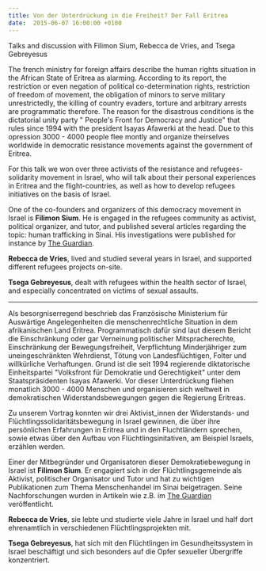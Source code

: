 ```yaml
---
title: Von der Unterdrückung in die Freiheit? Der Fall Eritrea
date:  2015-06-07 16:00:00 +0100
---
```


Talks and discussion with Filimon Sium, Rebecca de Vries, and Tsega Gebreyesus



The french ministry for foreign affairs describe the human rights
situation in the African State of Eritrea as alarming. According to its
report, the restriction or even negation of political co-determination
rights, restriction of freedom of movement, the obligation of minors to
serve military unrestrictedly, the killing of country evaders, torture and
arbitrary arrests are programmatic therefore. The reason for the
disastrous conditions is the dictatorial unity party " People's Front for
Democracy and Justice" that rules since 1994 with the president Isayas
Afawerki at the head. Due to this opression 3000 - 4000 people flee
montly and organize theirselves worldwide in democratic resistance
movements against the government of Eritrea.



For this talk we won over three activists of the resistance and
refugees-solidarity movement in Israel, who will talk about their personal
experiences in Eritrea and the flight-countries, as well as how to develop
refugees initiatives on the basis of Israel.



One of the co-founders and organizers of this democracy movement in
Israel is <b>Filimon Sium</b>. He is engaged in the refugees community as
activist, political organizer, and tutor, and published several articles
regarding the topic: human trafficking in Sinai. His investigations were
published for instance by <a href="http://www.theguardian.com/world/2012/jul/17/eritrea-people-trafficking-arms-sinai">The
Guardian</a>.



<b>Rebecca de Vries</b>, lived and studied several years in Israel, and
supported different refugees projects on-site.



<b>Tsega Gebreyesus</b>, dealt with refugees within the health sector
of Israel, and especially concentrated on victims of sexual assaults.



<hr>


Als besorgniserregend beschrieb das Französische Ministerium für
Auswärtige Angelegenheiten die menschenrechtliche Situation in dem
afrikanischen Land Eritrea. Programmatisch dafür sind laut diesem Bericht
die Einschränkung oder gar Verneinung politischer Mitspracherechte,
Einschränkung der Bewegungsfreiheit, Verpflichtung Minderjähriger zum
uneingeschränkten Wehrdienst, Tötung von Landesflüchtigen, Folter und
willkürliche Verhaftungen. Grund ist die seit 1994 regierende
diktatorische Einheitspartei "Volksfront für Demokratie und Gerechtigkeit"
unter dem Staatspräsidenten Isayas Afawerki. Vor dieser Unterdrückung
fliehen monatlich 3000 - 4000 Menschen und organisieren sich weltweit in
demokratischen Widerstandsbewegungen gegen die Regierung Eritreas.



Zu unserem Vortrag konnten wir drei Aktivist_innen der Widerstands- und
Flüchtlingssolidaritätsbewegung in Israel gewinnen, die über ihre
persönlichen Erfahrungen in Eritrea und in den Fluchtländern sprechen,
sowie etwas über den Aufbau von Flüchtlingsinitativen, am Beispiel
Israels, erzählen werden.



Einer der Mitbegründer und Organisatoren dieser Demokratiebewegung in Israel ist
<b>Filimon Sium</b>. Er engagiert sich in der Flüchtlingsgemeinde als Aktivist,
politischer Organisator und Tutor und hat zu wichtigen Publikationen zum Thema
Menschenhandel im Sinai beigetragen. Seine Nachforschungen wurden in Artikeln
wie z.B. im <a href="http://www.theguardian.com/world/2012/jul/17/eritrea-people-trafficking-arms-sinai">The
Guardian</a> veröffentlicht.



<b>Rebecca de Vries</b>, sie lebte und studierte viele Jahre in Israel
und half dort ehrenamtlich in verschiedenen Flüchtlingsprojekten mit.



<b>Tsega Gebreyesus</b>, hat sich mit den Flüchtlingen im
Gesundheitssystem in Israel beschäftigt und sich besonders auf die Opfer
sexueller Übergriffe konzentriert.



